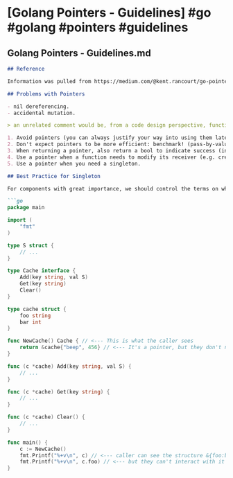 # [Golang Pointers - Guidelines] #go #golang #pointers #guidelines

## Golang Pointers - Guidelines.md

```markdown
## Reference

Information was pulled from https://medium.com/@kent.rancourt/go-pointers-when-to-use-pointers-4f29256ddff3

## Problems with Pointers

- nil dereferencing.
- accidental mutation.

> an unrelated comment would be, from a code design perspective, functions should not dip inside of data structures to access nested fields (I've seen this done to access a pointer to a struct): [law of demeter](https://en.wikipedia.org/wiki/Law_of_Demeter).

1. Avoid pointers (you can always justify your way into using them later if necessary).
2. Don't expect pointers to be more efficient: benchmark! (pass-by-value 'copies' are placed in the 'stack' not 'heap' and thus are handled faster by the CPU).
3. When returning a pointer, also return a bool to indicate success (in case of error, returning an empty struct will cause a nil dereference error for caller if they don't expect an empty struct).
4. Use a pointer when a function needs to modify its receiver (e.g. create method on struct whose receiver is a pointer, that way user can pass around/work with a non-pointer and when calling the method will the compiler switch to a pointer receiver to allow data modification).
5. Use a pointer when you need a singleton.

## Best Practice for Singleton

For components with great importance, we should control the terms on which others interact with them. To do this, create an exported interface with a non-exported implementation, where pointers to the component in question implement the interface.

```go
package main

import (
	"fmt"
)

type S struct {
	// ...
}

type Cache interface {
	Add(key string, val S)
	Get(key string)
	Clear()
}

type cache struct {
	foo string
	bar int
}

func NewCache() Cache { // <--- This is what the caller sees
	return &cache{"beep", 456} // <--- It's a pointer, but they don't need to know
}

func (c *cache) Add(key string, val S) {
	// ...
}

func (c *cache) Get(key string) {
	// ...
}

func (c *cache) Clear() {
	// ...
}

func main() {
	c := NewCache()
	fmt.Printf("%+v\n", c) // <--- caller can see the structure &{foo:beep bar:456}
	fmt.Printf("%+v\n", c.foo) // <--- but they can't interact with it (compile time error: c.foo undefined (type Cache has no field or method foo))
}
```
```

